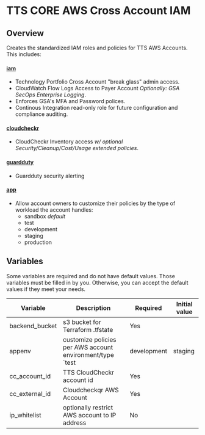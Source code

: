 # TTS CORE AWS Cross Account IAM 

## Overview
Creates the standardized IAM roles and policies for TTS AWS Accounts. This includes:

#### [iam](/iam)
* Technology Portfolio Cross Account "break glass" admin access.
* CloudWatch Flow Logs Access to Payer Account *Optionally: GSA SecOps Enterprise Logging*.
* Enforces GSA's MFA and Password polices.
* Continous Integration read-only role for future configuration and compliance auditing.

#### [cloudcheckr](/cloudcheckr)
* CloudCheckr Inventory access *w/ optional Security/Cleanup/Cost/Usage extended policies*.

#### [guardduty](/guardduty)
* Guardduty security alerting

#### [app](/app)
* Allow account owners to customize their policies by the type of workload the account handles:
    * sandbox *default*
    * test
    * development
    * staging
    * production

## Variables

Some variables are required and do not have default values. Those variables must be filled in by you. Otherwise, you can accept the default values if they meet your needs.

| Variable  | Description | Required | Initial value |
|---|---|---|---|
| backend_bucket | s3 bucket for Terraform .tfstate  | Yes |  |
| appenv | customize policies per AWS account environment/type `test | development | staging | production` | Yes | `sandbox` |
| cc_account_id | TTS CloudCheckr account id | Yes | |
| cc_external_id | Cloudcheckqr AWS Account| Yes | |
| ip_whitelist | optionally restrict AWS account to IP address | No | |

